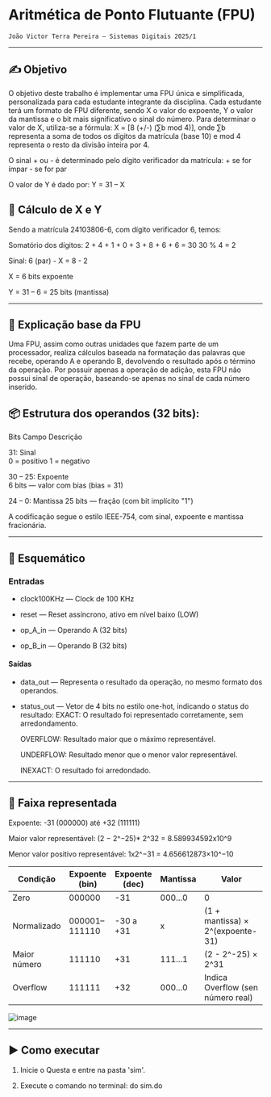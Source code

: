 # Aritmética de Ponto Flutuante (FPU)

    João Victor Terra Pereira — Sistemas Digitais 2025/1

---
## ✍️ Objetivo

O objetivo deste trabalho é implementar uma FPU única e simplificada, personalizada para cada estudante integrante da disciplina. Cada estudante terá um formato de FPU diferente, sendo X o valor do expoente, Y o valor da mantissa e o bit mais significativo o sinal do número.
Para determinar o valor de X, utiliza-se a fórmula:
X = [8 (+/-) (∑b mod 4)], onde ∑b representa a soma de todos os dígitos da matrícula (base 10) e mod 4 representa o resto da divisão inteira por 4.

O sinal + ou - é determinado pelo dígito verificador da matrícula:
    + se for ímpar
    - se for par

O valor de Y é dado por:
    Y = 31 – X

## 🟰 Cálculo de X e Y

Sendo a matrícula 24103806-6, com dígito verificador 6, temos:

Somatório dos dígitos: 2 + 4 + 1 + 0 + 3 + 8 + 6 + 6 = 30
  30 % 4 = 2 
  
  Sinal: 6 (par) -
  X = 8 - 2 
  
  X = 6 bits expoente
  
  Y = 31 – 6 = 25 bits (mantissa)

---
## 🧮 Explicação base da FPU

Uma FPU, assim como outras unidades que fazem parte de um processador, realiza cálculos baseada na formatação das palavras que recebe, operando A e operando B, devolvendo o resultado após o término da operação.
Por possuir apenas a operação de adição, esta FPU não possui sinal de operação, baseando-se apenas no sinal de cada número inserido.

## 📦 Estrutura dos operandos (32 bits):

Bits	Campo	Descrição

31:	Sinal	
    0 = positivo
    1 = negativo
   
30 – 25: Expoente	
    6 bits — valor com bias (bias = 31)
   
24 – 0: Mantissa
    25 bits — fração (com bit implícito "1")

A codificação segue o estilo IEEE-754, com sinal, expoente e mantissa fracionária.

---
## 🤖 Esquemático

### Entradas

* clock100KHz — Clock de 100 KHz

* reset — Reset assíncrono, ativo em nível baixo (LOW)

* op_A_in — Operando A (32 bits)

* op_B_in — Operando B (32 bits)


#### Saídas

* data_out — Representa o resultado da operação, no mesmo formato dos operandos.

* status_out — Vetor de 4 bits no estilo one-hot, indicando o status do resultado:
   EXACT: O resultado foi representado corretamente, sem arredondamento.

   OVERFLOW: Resultado maior que o máximo representável.

   UNDERFLOW: Resultado menor que o menor valor representável.

   INEXACT: O resultado foi arredondado.

---

## 📏 Faixa representada

Expoente:
-31 (000000) até +32 (111111)

Maior valor representável:
    (2 − 2^−25)* 2^32 = 8.589934592x10^9

Menor valor positivo representável:
    1x2^−31 = 4.656612873×10^−10

| Condição      | Expoente (bin)   | Expoente (dec)| Mantissa | Valor                                   |
| ------------- | ---------------- | ------------- | -------- | --------------------------------------- |
| Zero          | 000000           | -31           | 000...0  | 0                                       |
| Normalizado   | 000001–111110    | -30 a +31     | x        | (1 + mantissa) × 2^(expoente-31)        |
| Maior número  | 111110           | +31           | 111...1  | (2 - 2^-25) × 2^31                      |
| Overflow      | 111111           | +32           | 000...0  | Indica Overflow (sen número real)       |

![image](https://github.com/user-attachments/assets/2baa0ad8-8ffe-4265-9a5f-86aa1e0f3b6d)

---

## ▶️ Como executar
1. Inicie o Questa e entre na pasta 'sim'.

2. Execute o comando no terminal:
do sim.do
